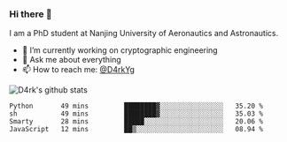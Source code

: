 ### Hi there 👋

I am a PhD student at Nanjing University of Aeronautics and Astronautics.

- 🔭 I’m currently working on cryptographic engineering
- 💬 Ask me about everything
- 📫 How to reach me: [@D4rkYg](https://twitter.com/D4rkYg)

![D4rk's github stats](https://github-readme-stats.vercel.app/api?username=dd4rk&show_icons=true&title_color=fff&icon_color=79ff97&text_color=9f9f9f&bg_color=151515)

<!--START_SECTION:waka-->
```text
Python       49 mins         ████████▓░░░░░░░░░░░░░░░░   35.20 % 
sh           49 mins         ████████▓░░░░░░░░░░░░░░░░   35.03 % 
Smarty       28 mins         █████░░░░░░░░░░░░░░░░░░░░   20.06 % 
JavaScript   12 mins         ██▒░░░░░░░░░░░░░░░░░░░░░░   08.94 % 
```
<!--END_SECTION:waka-->
